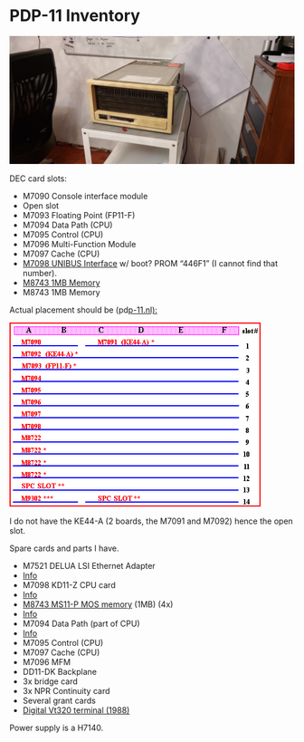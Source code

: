 # PDP-11 Inventory

![](./attachments/image-20230326-202401.png)

DEC card slots:

- M7090 Console interface module
- Open slot
- M7093 Floating Point (FP11-F)
- M7094 Data Path (CPU)
- M7095 Control (CPU)
- M7096 Multi-Function Module
- M7097 Cache (CPU)
- [M7098 UNIBUS Interface](./pdp-11-inventory/m7098-unibus-interface.md) w/ boot? PROM “446F1” (I cannot find that number).
- [M8743 1MB Memory](./pdp-11-inventory/m8743-ms11-p-mos-memory.md)
- M8743 1MB Memory

Actual placement should be (pd[p-11.nl):](http://pdp-11.nl)

![](./attachments/image-20230329-193350.png)

I do not have the KE44-A (2 boards, the M7091 and M7092) hence the open slot.

Spare cards and parts I have.

- M7521 DELUA LSI Ethernet Adapter
-   [Info](https://gunkies.org/wiki/Digital_Ethernet_Large-scale-integration_UNIBUS_Adapter)
- M7098 KD11-Z CPU card
-   [Info](https://gunkies.org/wiki/KD11-Z_CPU)
- [M8743 MS11-P MOS memory](./pdp-11-inventory/m8743-ms11-p-mos-memory.md) (1MB) (4x)
-   [Info](https://gunkies.org/wiki/MS11-P_MOS_memory)
- M7094 Data Path (part of CPU)
-   [Info](https://gunkies.org/wiki/KD11-Z_CPU)
- M7095 Control (CPU)
- M7097 Cache (CPU)
- M7096 MFM
- DD11-DK Backplane
- 3x bridge card
- 3x NPR Continuity card
- Several grant cards
- [Digital Vt320 terminal (1988)](./pdp-11-inventory/dec-vt320-terminal.md)

Power supply is a H7140.